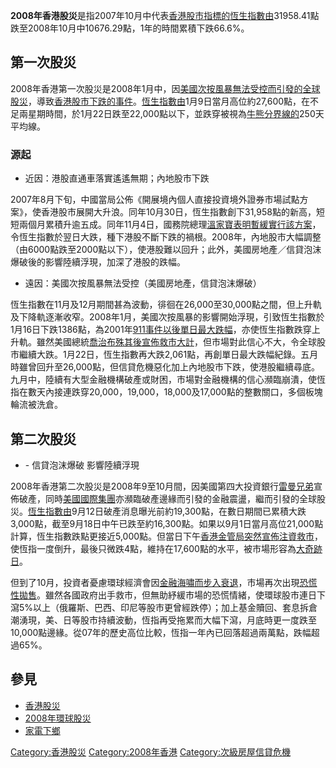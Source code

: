 **2008年香港股災**是指2007年10月中代表[香港股市指標的](https://zh.wikipedia.org/wiki/香港股市 "wikilink")[恆生指數由](https://zh.wikipedia.org/wiki/恆生指數 "wikilink")31958.41點跌至2008年10月中10676.29點，1年的時間累積下跌66.6%。

## 第一次股災

2008年香港第一次股災是2008年1月中，因[美國次按風暴無法受控而引發的](https://zh.wikipedia.org/wiki/2007年美國次級房屋信貸風暴 "wikilink")[全球股災](../Page/2008年環球股災.md "wikilink")，導致[香港股市下跌的事件](https://zh.wikipedia.org/wiki/香港股市 "wikilink")。[恆生指數由](https://zh.wikipedia.org/wiki/恆生指數 "wikilink")1月9日當月高位約27,600點，在不足兩星期時間，於1月22日跌至22,000點以下，並跌穿被視為[牛熊分界線的](https://zh.wikipedia.org/wiki/牛熊分界線 "wikilink")250天平均線。

### 源起

  - 近因：港股直通車落實遙遙無期；內地股市下跌

2007年8月下旬，中國當局公佈《開展境內個人直接投資境外證券市場試點方案》，使香港股市展開大升浪。同年10月30日，恆生指數創下31,958點的新高，短短兩個月累積升逾五成。同年11月4日，國務院總理[溫家寶表明暫緩實行該方案](https://zh.wikipedia.org/wiki/溫家寶 "wikilink")，令恆生指數於翌日大跌，種下港股不斷下跌的禍根。2008年，內地股市大幅調整（由6000點跌至2000點以下），使港股難以回升；此外，美國房地產／信貸泡沫爆破後的影響陸續浮現，加深了港股的跌幅。

  - 遠因：美國次按風暴無法受控（美國房地產，信貸泡沫爆破）

恆生指數在11月及12月期間甚為波動，徘徊在26,000至30,000點之間，但上升軌及下降軌逐漸收窄。2008年1月，美國次按風暴的影響開始浮現，引致恆生指數於1月16日下跌1386點，為2001年[911事件以後單日最大跌幅](https://zh.wikipedia.org/wiki/911事件 "wikilink")，亦使恆生指數跌穿上升軌。雖然美國總統[喬治布殊其後宣佈救市大計](https://zh.wikipedia.org/wiki/喬治布殊 "wikilink")，但市場對此信心不大，令全球股市繼續大跌。1月22日，恆生指數再大跌2,061點，再創單日最大跌幅紀錄。五月時雖曾回升至26,000點，但信貸危機惡化加上內地股市下跌，使港股繼續尋底。九月中，陸續有大型金融機構破產或財困，市場對金融機構的信心瀕臨崩潰，使恆指在數天內接連跌穿20,000，19,000，18,000及17,000點的整數關口，多個板塊輪流被洗倉。

## 第二次股災

  - \- 信貸泡沫爆破 影響陸續浮現

2008年香港第二次股災是2008年9至10月間，因美國第四大投資銀行[雷曼兄弟](../Page/雷曼兄弟.md "wikilink")宣佈破產，同時[美國國際集團](../Page/美國國際集團.md "wikilink")亦瀕臨破產邊緣而引發的金融震盪，繼而引發的全球股災。[恆生指數由](https://zh.wikipedia.org/wiki/恆生指數 "wikilink")9月12日破產消息曝光前約19,300點，在數日期間已累積大跌3,000點，截至9月18日中午已跌至約16,300點。如果以9月1日當月高位21,000點計算，恆生指數跌點更接近5,000點。但當日下午[香港金管局突然宣佈注資救市](https://zh.wikipedia.org/wiki/香港金管局 "wikilink")，使恆指一度倒升，最後只微跌4點，維持在17,600點的水平，被市場形容為[大奇跡日](https://zh.wikipedia.org/wiki/大奇跡日 "wikilink")。

但到了10月，投資者憂慮環球經濟會因[金融海嘯而步入衰退](https://zh.wikipedia.org/wiki/金融海嘯 "wikilink")，市場再次出現[恐慌性拋售](https://zh.wikipedia.org/wiki/恐慌性拋售 "wikilink")。雖然各國政府出手救市，但無助紓緩市場的恐慌情緒，使環球股市連日下瀉5%以上（俄羅斯、巴西、印尼等股市更曾經跌停）；加上基金贖回、套息拆倉潮湧現，美、日等股市持續波動，恆指再受拖累而大幅下瀉，月底時更一度跌至10,000點邊緣。從07年的歷史高位比較，恆指一年內已回落超過兩萬點，跌幅超過65%。

## 參見

  - [香港股災](../Page/香港股災.md "wikilink")
  - [2008年環球股災](../Page/2008年環球股災.md "wikilink")
  - [家電下鄉](../Page/家電下鄉.md "wikilink")

[Category:香港股災](https://zh.wikipedia.org/wiki/Category:香港股災 "wikilink") [Category:2008年香港](https://zh.wikipedia.org/wiki/Category:2008年香港 "wikilink") [Category:次級房屋信貸危機](https://zh.wikipedia.org/wiki/Category:次級房屋信貸危機 "wikilink")